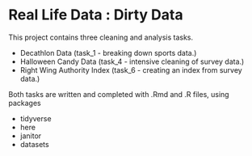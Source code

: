 # Real Life Data : Dirty Data
 
 This project contains three cleaning and analysis tasks. 
 
*  Decathlon Data (task_1 - breaking down sports data.)
*  Halloween Candy Data (task_4 - intensive cleaning of survey data.)
*  Right Wing Authority Index (task_6 - creating an index from survey data.)
 
Both tasks are written and completed with .Rmd and .R files, using packages

 - tidyverse
 - here
 - janitor
 - datasets

